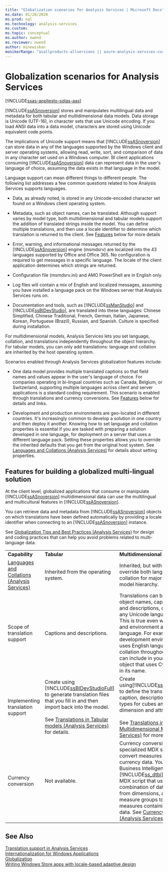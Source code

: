 ```yaml
---
title: "Globalization scenarios for Analysis Services | Microsoft Docs"
ms.date: 01/28/2020
ms.prod: sql
ms.technology: analysis-services
ms.custom:
ms.topic: conceptual
ms.author: owend
ms.reviewer: owend
author: minewiskan
monikerRange: "asallproducts-allversions || azure-analysis-services-current || >= sql-analysis-services-2016"
---
```

# Globalization scenarios for Analysis Services
[!INCLUDE[ssas-appliesto-sqlas-aas](../includes/ssas-appliesto-sqlas-aas.md)]

  [!INCLUDE[ssASnoversion](../includes/ssasnoversion-md.md)] stores and manipulates multilingual data and metadata for both tabular and multidimensional data models. Data storage is Unicode (UTF-16), in character sets that use Unicode encoding. If you load ANSI data into a data model, characters are stored using Unicode equivalent code points.  
  
 The implications of Unicode support means that [!INCLUDE[ssASnoversion](../includes/ssasnoversion-md.md)] can store data in any of the languages supported by the Windows client and server operating systems, allowing read, write, sort, and comparison of data in any character set used on a Windows computer. BI client applications consuming [!INCLUDE[ssASnoversion](../includes/ssasnoversion-md.md)] data can represent data in the user's language of choice, assuming the data exists in that language in the model.  
  
 Language support can mean different things to different people. The following list addresses a few common questions related to how Analysis Services supports languages.  
  
-   Data, as already noted, is stored in any Unicode-encoded character set found on a Windows client operating system.  
  
-   Metadata, such as object names, can be translated. Although support varies by model type, both multidimensional and tabular models support the addition of translated strings inside the model. You can define multiple translations, and then use a locale identifier to determine which translation is returned to the client. See [Features](#bkmk_features) below for more details  
  
-   Error, warning, and informational messages returned by the [!INCLUDE[ssASnoversion](../includes/ssasnoversion-md.md)] engine (msmdsrv) are localized into the 43 languages supported by Office and Office 365. No configuration is required to get messages in a specific language. The locale of the client application determines which strings are returned.  
  
-   Configuration file (msmdsrv.ini) and AMO PowerShell are in English only.  
  
-   Log files will contain a mix of English and localized messages, assuming you have installed a language pack on the Windows server that Analysis Services runs on.  
  
-   Documentation and tools, such as [!INCLUDE[ssManStudio](../includes/ssmanstudio-md.md)] and [!INCLUDE[ssBIDevStudio](../includes/ssbidevstudio-md.md)], are translated into these languages: Chinese Simplified, Chinese Traditional, French, German, Italian, Japanese, Korean, Portuguese (Brazil), Russian, and Spanish. Culture is specified during installation.  
  
 For multidimensional models, Analysis Services lets you set language, collation, and translations independently throughout the object hierarchy.  For tabular models, you can only add translations: language and collation are inherited by the host operating system.  
  
 Scenarios enabled through Analysis Services globalization features include:  
  
-   One data model provides multiple translated captions so that field names and values appear in the user's language of choice. For companies operating in bi-lingual countries such as Canada, Belgium, or Switzerland, supporting multiple languages across client and server applications is a standard coding requirement. This scenario is enabled through translations and currency conversions. See [Features](#bkmk_features) below for details and links.  
  
-   Development and production environments are geo-located in different countries. It's increasingly common to develop a solution in one country and then deploy it another. Knowing how to set language and collation properties is essential if you are tasked with preparing a solution developed in one language, for deployment on a server that uses a different language pack. Setting these properties allows you to override the inherited defaults that you get from the original host system. See [Languages and Collations &#40;Analysis Services&#41;](../analysis-services/languages-and-collations-analysis-services.md) for details about setting properties.  
  
##  <a name="bkmk_features"></a> Features for building a globalized multi-lingual solution  
 At the client level, globalized applications that consume or manipulate [!INCLUDE[ssASnoversion](../includes/ssasnoversion-md.md)] multidimensional data can use the multilingual and multicultural features in [!INCLUDE[ssASnoversion](../includes/ssasnoversion-md.md)].  
  
 You can retrieve data and metadata from [!INCLUDE[ssASnoversion](../includes/ssasnoversion-md.md)] objects on which translations have been defined automatically by providing a locale identifier when connecting to an [!INCLUDE[ssASnoversion](../includes/ssasnoversion-md.md)] instance.  
  
 See [Globalization Tips and Best Practices &#40;Analysis Services&#41;](../analysis-services/globalization-tips-and-best-practices-analysis-services.md) for design and coding practices that can help you avoid problems related to multi-language data.  
  
||||  
|-|-|-|  
|**Capability**|**Tabular**|**Multidimensional**|  
|[Languages and Collations &#40;Analysis Services&#41;](../analysis-services/languages-and-collations-analysis-services.md)|Inherited from the operating system.|Inherited, but with the ability to override both language and collation for major objects in the model hierarchy.|  
|Scope of translation support|Captions and descriptions.|Translations can be created for object names, captions,  identifiers, and descriptions, can also be in any Unicode language and script. This is true even when the tools and environment are in another language. For example, in a development environment that uses English language and a Latin collation throughout the stack, you can include in your model an object that uses Cyrillic characters in its name.|  
|Implementing translation support|Create using [!INCLUDE[ssBIDevStudioFull](../includes/ssbidevstudiofull-md.md)] to generate translation files that you fill in and then import back into the model.<br /><br /> See [Translations in Tabular models &#40;Analysis Services&#41;](../analysis-services/tabular-models/translations-in-tabular-models-analysis-services.md) for details.|Create using[!INCLUDE[ssBIDevStudioFull](../includes/ssbidevstudiofull-md.md)] to define the translations for the caption, description, and account types for cubes and measures, dimension and attributes.<br /><br /> See [Translations in Multidimensional Models &#40;Analysis Services&#41;](../analysis-services/multidimensional-models/translations-in-multidimensional-models-analysis-services.md) for more information. |  
|Currency conversion|Not available.|Currency conversion is through specialized MDX scripts that convert measures containing currency data. You can use the Business Intelligence Wizard in [!INCLUDE[ss_dtbi](../includes/ss-dtbi-md.md)] to generate an MDX script that uses a combination of data and metadata from dimensions, attributes, and measure groups to convert measures containing currency data. See [Currency Conversions &#40;Analysis Services&#41;](../analysis-services/currency-conversions-analysis-services.md).|  
  
## See Also  
 [Translation support in Analysis Services](../analysis-services/translation-support-in-analysis-services.md)   
 [Internationalization for Windows Applications](https://msdn.microsoft.com/library/windows/desktop/dd318661%28v=vs.85%29.aspx)   
 [Globalization](/globalization/)   
 [Writing Windows Store apps with locale-based adaptive design](https://blogs.windows.com/buildingapps/2014/03/06/writing-windows-store-apps-with-locale-based-adaptive-design/)   

  
  
